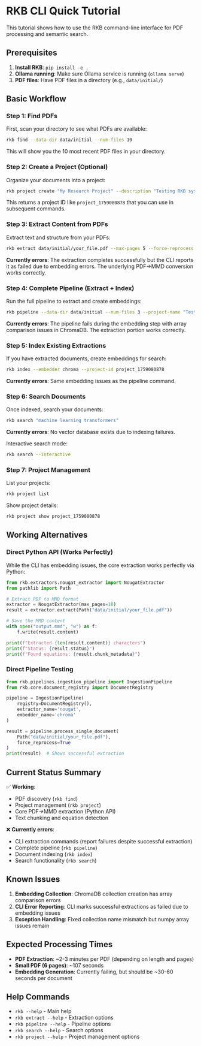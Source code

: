 # RKB CLI Quick Tutorial

This tutorial shows how to use the RKB command-line interface for PDF processing and semantic search.

## Prerequisites

1. **Install RKB**: `pip install -e .`
2. **Ollama running**: Make sure Ollama service is running (`ollama serve`)
3. **PDF files**: Have PDF files in a directory (e.g., `data/initial/`)

## Basic Workflow

### Step 1: Find PDFs

First, scan your directory to see what PDFs are available:

```bash
rkb find --data-dir data/initial --num-files 10
```

This will show you the 10 most recent PDF files in your directory.

### Step 2: Create a Project (Optional)

Organize your documents into a project:

```bash
rkb project create "My Research Project" --description "Testing RKB system" --data-dir data/initial
```

This returns a project ID like `project_1759080878` that you can use in subsequent commands.

### Step 3: Extract Content from PDFs

Extract text and structure from your PDFs:

```bash
rkb extract data/initial/your_file.pdf --max-pages 5 --force-reprocess
```

**Currently errors**: The extraction completes successfully but the CLI reports it as failed due to embedding errors. The underlying PDF→MMD conversion works correctly.

### Step 4: Complete Pipeline (Extract + Index)

Run the full pipeline to extract and create embeddings:

```bash
rkb pipeline --data-dir data/initial --num-files 3 --project-name "Test Project" --extractor nougat --embedder chroma --max-pages 5
```

**Currently errors**: The pipeline fails during the embedding step with array comparison issues in ChromaDB. The extraction portion works correctly.

### Step 5: Index Existing Extractions

If you have extracted documents, create embeddings for search:

```bash
rkb index --embedder chroma --project-id project_1759080878
```

**Currently errors**: Same embedding issues as the pipeline command.

### Step 6: Search Documents

Once indexed, search your documents:

```bash
rkb search "machine learning transformers"
```

**Currently errors**: No vector database exists due to indexing failures.

Interactive search mode:
```bash
rkb search --interactive
```

### Step 7: Project Management

List your projects:
```bash
rkb project list
```

Show project details:
```bash
rkb project show project_1759080878
```

## Working Alternatives

### Direct Python API (Works Perfectly)

While the CLI has embedding issues, the core extraction works perfectly via Python:

```python
from rkb.extractors.nougat_extractor import NougatExtractor
from pathlib import Path

# Extract PDF to MMD format
extractor = NougatExtractor(max_pages=10)
result = extractor.extract(Path("data/initial/your_file.pdf"))

# Save the MMD content
with open("output.mmd", "w") as f:
    f.write(result.content)

print(f"Extracted {len(result.content)} characters")
print(f"Status: {result.status}")
print(f"Found equations: {result.chunk_metadata}")
```

### Direct Pipeline Testing

```python
from rkb.pipelines.ingestion_pipeline import IngestionPipeline
from rkb.core.document_registry import DocumentRegistry

pipeline = IngestionPipeline(
    registry=DocumentRegistry(),
    extractor_name='nougat',
    embedder_name='chroma'
)

result = pipeline.process_single_document(
    Path("data/initial/your_file.pdf"),
    force_reprocess=True
)
print(result)  # Shows successful extraction
```

## Current Status Summary

✅ **Working**:
- PDF discovery (`rkb find`)
- Project management (`rkb project`)
- Core PDF→MMD extraction (Python API)
- Text chunking and equation detection

❌ **Currently errors**:
- CLI extraction commands (report failures despite successful extraction)
- Complete pipeline (`rkb pipeline`)
- Document indexing (`rkb index`)
- Search functionality (`rkb search`)

## Known Issues

1. **Embedding Collection**: ChromaDB collection creation has array comparison errors
2. **CLI Error Reporting**: CLI marks successful extractions as failed due to embedding issues
3. **Exception Handling**: Fixed collection name mismatch but numpy array issues remain

## Expected Processing Times

- **PDF Extraction**: ~2-3 minutes per PDF (depending on length and pages)
- **Small PDF (6 pages)**: ~107 seconds
- **Embedding Generation**: Currently failing, but should be ~30-60 seconds per document

## Help Commands

- `rkb --help` - Main help
- `rkb extract --help` - Extraction options
- `rkb pipeline --help` - Pipeline options
- `rkb search --help` - Search options
- `rkb project --help` - Project management options
